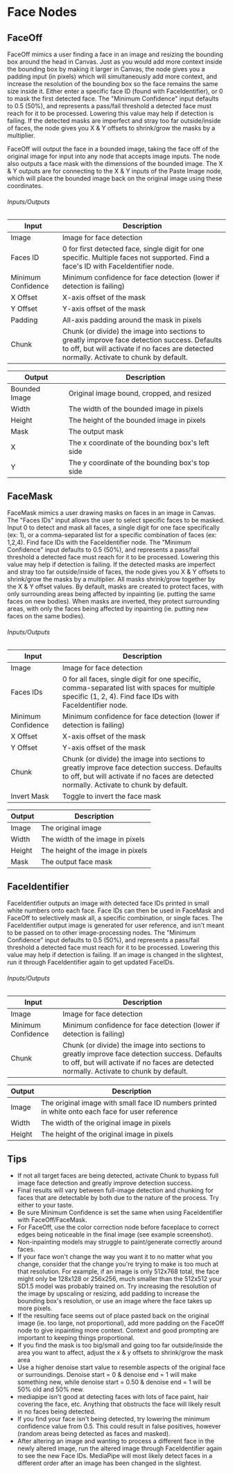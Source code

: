 # Face Nodes

## FaceOff

FaceOff mimics a user finding a face in an image and resizing the bounding
box around the head in Canvas. Just as you would add more context inside
the bounding box by making it larger in Canvas, the node gives you a padding
input (in pixels) which will simultaneously add more context, and increase
the resolution of the bounding box so the face remains the same size inside
it. Either enter a specific face ID (found with FaceIdentifier), or 0 to
mask the first detected face. The "Minimum Confidence" input defaults to 0.5
(50%), and represents a pass/fail threshold a detected face must reach for
it to be processed. Lowering this value may help if detection is failing. If
the detected masks are imperfect and stray too far outside/inside of faces,
the node gives you X & Y offsets to shrink/grow the masks by a multiplier.

FaceOff will output the face in a bounded image, taking the face off of the
original image for input into any node that accepts image inputs. The node
also outputs a face mask with the dimensions of the bounded image. The X &
Y outputs are for connecting to the X & Y inputs of the Paste Image node,
which will place the bounded image back on the original image using these
coordinates.

###### Inputs/Outputs

| Input | Description |
| -------- | ------------ |
| Image | Image for face detection |
| Faces ID | 0 for first detected face, single digit for one specific. Multiple faces not supported. Find a face's ID with FaceIdentifier node. |
| Minimum Confidence | Minimum confidence for face detection (lower if detection is failing) |
| X Offset | X-axis offset of the mask |
| Y Offset | Y-axis offset of the mask |
| Padding | All-axis padding around the mask in pixels |
| Chunk | Chunk (or divide) the image into sections to greatly improve face detection success. Defaults to off, but will activate if no faces are detected normally. Activate to chunk by default. |

| Output | Description |
| -------- | ------------ |
| Bounded Image | Original image bound, cropped, and resized |
| Width | The width of the bounded image in pixels |
| Height | The height of the bounded image in pixels |
| Mask | The output mask |
| X | The x coordinate of the bounding box's left side |
| Y | The y coordinate of the bounding box's top side |

## FaceMask

FaceMask mimics a user drawing masks on faces in an image in Canvas. The
"Faces IDs" input allows the user to select specific faces to be masked. Input
0 to detect and mask all faces, a single digit for one face specifically
(ex: 1), or a comma-separated list for a specific combination of faces (ex:
1,2,4). Find face IDs with the FaceIdentifier node. The "Minimum Confidence"
input defaults to 0.5 (50%), and represents a pass/fail threshold a detected
face must reach for it to be processed. Lowering this value may help if
detection is failing. If the detected masks are imperfect and stray too far
outside/inside of faces, the node gives you X & Y offsets to shrink/grow
the masks by a multiplier. All masks shrink/grow together by the X & Y
offset values. By default, masks are created to protect faces, with only
surrounding areas being affected by inpainting (ie. putting the same faces
on new bodies). When masks are inverted, they protect surrounding areas,
with only the faces being affected by inpainting (ie. putting new faces on
the same bodies).

###### Inputs/Outputs

| Input | Description |
| -------- | ------------ |
| Image | Image for face detection |
| Faces IDs | 0 for all faces, single digit for one specific, comma-separated list with spaces for multiple specific (1, 2, 4). Find face IDs with FaceIdentifier node. |
| Minimum Confidence | Minimum confidence for face detection (lower if detection is failing) |
| X Offset | X-axis offset of the mask |
| Y Offset | Y-axis offset of the mask |
| Chunk | Chunk (or divide) the image into sections to greatly improve face detection success. Defaults to off, but will activate if no faces are detected normally. Activate to chunk by default. |
| Invert Mask | Toggle to invert the face mask |

| Output | Description |
| -------- | ------------ |
| Image | The original image |
| Width | The width of the image in pixels |
| Height | The height of the image in pixels |
| Mask | The output face mask |

## FaceIdentifier

FaceIdentifier outputs an image with detected face IDs printed in small
white numbers onto each face. Face IDs can then be used in FaceMask and
FaceOff to selectively mask all, a specific combination, or single faces. The
FaceIdentifier output image is generated for user reference, and isn't meant
to be passed on to other image-processing nodes. The "Minimum Confidence"
input defaults to 0.5 (50%), and represents a pass/fail threshold a detected
face must reach for it to be processed. Lowering this value may help if
detection is failing. If an image is changed in the slightest, run it through
FaceIdentifier again to get updated FaceIDs.

###### Inputs/Outputs

| Input | Description |
| -------- | ------------ |
| Image | Image for face detection |
| Minimum Confidence | Minimum confidence for face detection (lower if detection is failing) |
| Chunk | Chunk (or divide) the image into sections to greatly improve face detection success. Defaults to off, but will activate if no faces are detected normally. Activate to chunk by default. |

| Output | Description |
| -------- | ------------ |
| Image | The original image with small face ID numbers printed in white onto each face for user reference |
| Width | The width of the original image in pixels |
| Height | The height of the original image in pixels |



## Tips

- If not all target faces are being detected, activate Chunk to bypass full
image face detection and greatly improve detection success.
- Final results will vary between full-image detection and chunking for faces
that are detectable by both due to the nature of the process. Try either to
your taste.
- Be sure Minimum Confidence is set the same when using FaceIdentifier with
FaceOff/FaceMask.
- For FaceOff, use the color correction node before faceplace to correct
edges being noticeable in the final image (see example screenshot).
- Non-inpainting models may struggle to paint/generate correctly around faces.
- If your face won't change the way you want it to no matter what you
change, consider that the change you're trying to make is too much at that
resolution. For example, if an image is only 512x768 total, the face might
only be 128x128 or 256x256, much smaller than the 512x512 your SD1.5 model was
probably trained on. Try increasing the resolution of the image by upscaling
or resizing, add padding to increase the bounding box's resolution, or use
an image where the face takes up more pixels.
- If the resulting face seems out of place pasted back on the original image
(ie. too large, not proportional), add more padding on the FaceOff node to
give inpainting more context. Context and good prompting are important to
keeping things proportional.
- If you find the mask is too big/small and going too far outside/inside the
area you want to affect, adjust the x & y offsets to shrink/grow the mask area
- Use a higher denoise start value to resemble aspects of the original face
or surroundings. Denoise start = 0 & denoise end = 1 will make something new,
while denoise start = 0.50 & denoise end = 1 will be 50% old and 50% new.
- mediapipe isn't good at detecting faces with lots of face paint, hair
covering the face, etc. Anything that obstructs the face will likely result
in no faces being detected.
- If you find your face isn't being detected, try lowering the minimum
confidence value from 0.5. This could result in false positives, however
(random areas being detected as faces and masked).
- After altering an image and wanting to process a different face in the
newly altered image, run the altered image through FaceIdentifier again to
see the new Face IDs. MediaPipe will most likely detect faces in a different
order after an image has been changed in the slightest.
